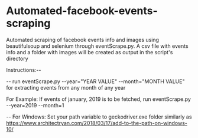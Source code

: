 # Automated-facebook-events-scraping
Automated scraping of facebook events info and images using beautifulsoup and selenium through eventScrape.py. A csv file with events info and a folder with images will be created as output in the script's directory

Instructions:--

-- run    eventScrape.py --year="YEAR VALUE" --month="MONTH VALUE"    for extracting events from any month of any year

For Example: If events of january, 2019 is to be fetched, run   eventScrape.py --year=2019 --month=1

-- For Windows: Set your path variable to geckodriver.exe folder similarly as https://www.architectryan.com/2018/03/17/add-to-the-path-on-windows-10/

